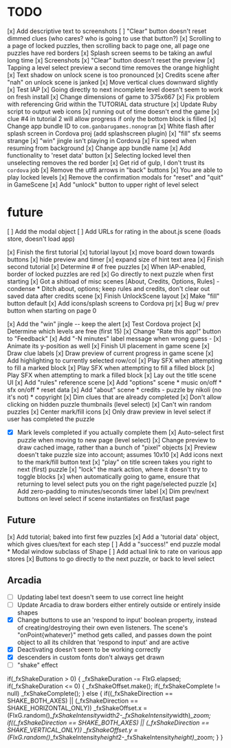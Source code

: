 TODO
====

[x] Add descriptive text to screenshots
[ ] "Clear" button doesn't reset dimmed clues (who cares? who is going to use that button?)
[x] Scrolling to a page of locked puzzles, then scrolling back to page one, all page one puzzles have red borders
[x] Splash screen seems to be taking an awful long time
[x] Screenshots
[x] "Clear" button doesn't reset the preview
[x] Tapping a level select preview a second time removes the orange highlight
[x] Text shadow on unlock scene is too pronounced
[x] Credits scene after "nah" on unlock scene is janked
[x] Move vertical clues downward slightly
[x] Test IAP
[x] Going directly to next incomplete level doesn't seem to work on fresh install
[x] Change dimensions of game to 375x667
[x] Fix problem with referencing Grid within the TUTORIAL data structure
[x] Update Ruby script to output web icons
[x] running out of time doesn't end the game
[x] clue #4 in tutorial 2 will allow progress if only the bottom block is filled
[x] Change app bundle ID to `com.ganbarugames.nonogram`
[x] White flash after splash screen in Cordova proj (add splashscreen plugin)
[x] "fill" sfx seems strange
[x] "win" jingle isn't playing in Cordova
[x] Fix speed when resuming from background
[x] Change app bundle name
[x] Add functionality to 'reset data' button
[x] Selecting locked level then unselecting removes the red border
[x] Get rid of gulp, I don't trust its `cordova` job
[x] Remove the utf8 arrows in "back" buttons
[x] You are able to play locked levels
[x] Remove the confirmation modals for "reset" and "quit" in GameScene
[x] Add "unlock" button to upper right of level select

future
======
[ ] Add the modal object
[ ] Add URLs for rating in the about.js scene (loads store, doesn't load app)

[x] Finish the first tutorial
	[x] tutorial layout
	[x] move board down towards buttons
	[x] hide preview and timer
	[x] expand size of hint text area
[x] Finish second tutorial
[x] Determine # of free puzzles
[x] When IAP-enabled, border of locked puzzles are red
[x] Go directly to next puzzle when first starting
[x] Got a shitload of misc scenes [About, Credits, Options, Rules] - condense
	* Ditch about, options; keep rules and credits, don't clear out saved data after credits scene
[x] Finish UnlockScene layout
[x] Make "fill" button default
[x] Add icons/splash screens to Cordova prj
[x] Bug w/ prev button when starting on page 0

[x] Add the "win" jingle -- keep the alert
[x] Test Cordova project
[x] Determine which levels are free (first 15)
[x] Change "Rate this app!" button to "Feedback"
[x] Add "-N minutes" label message when wrong guess
	- [x] Animate its y-position as well
[x] Finish UI placement in game scene
[x] Draw clue labels
[x] Draw preview of current progress in game scene
[x] Add highlighting to currently selected row/col
[x] Play SFX when attempting to fill a marked block
[x] Play SFX when attempting to fill a filled block
[x] Play SFX when attempting to mark a filled block
[x] Lay out the title scene UI
[x] Add "rules" reference scene
[x] Add "options" scene
	* music on/off
	* sfx on/off
	* reset data
[x] Add "about" scene
	* credits - puzzle by nikoli (no it's not)
	* copyright
[x] Dim clues that are already completed
[x] Don't allow clicking on hidden puzzle thumbnails (level select)
[x] Can't win random puzzles
[x] Center mark/fill icons
[x] Only draw preview in level select if user has completed the puzzle
- [x] Mark levels completed if you actually complete them
[x] Auto-select first puzzle when moving to new page (level select)
[x] Change preview to draw cached image, rather than a bunch of "pixel" objects
[x] Preview doesn't take puzzle size into account; assumes 10x10
[x] Add icons next to the mark/fill button text
[x] "play" on title screen takes you right to next (first) puzzle
[x] "lock" the mark action, where it doesn't try to toggle blocks
[x] when automatically going to game, ensure that returning to level select
	  puts you on the right page/selected puzzle
[x] Add zero-padding to minutes/seconds timer label
[x] Dim prev/next buttons on level select if scene instantiates on first/last page

## Future

[x] Add tutorial; baked into first few puzzles
[x] Add a 'tutorial data' object, which gives clues/text for each step
[ ] Add a "success!" end puzzle modal
	* Modal window subclass of Shape
[ ] Add actual link to rate on various app stores
[x] Buttons to go directly to the next puzzle, or back to level select

## Arcadia

- [ ] Updating label text doesn't seem to use correct line height
- [ ] Update Arcadia to draw borders either entirely outside or entirely inside shapes
- [x] Change buttons to use an 'respond to input' boolean property, instead of 
	  creating/destroying their own even listeners. The scene's "onPoint{whatever}"
	  method gets called, and passes down the point object to all its children that
	  'respond to input' and are active
- [x] Deactivating doesn't seem to be working correctly
- [x] descenders in custom fonts don't always get drawn
- [ ] "shake" effect

if(_fxShakeDuration > 0)
{
	_fxShakeDuration -= FlxG.elapsed;
	if(_fxShakeDuration <= 0)
	{
		_fxShakeOffset.make();
		if(_fxShakeComplete != null)
			_fxShakeComplete();
	}
	else
	{
		if((_fxShakeDirection == SHAKE_BOTH_AXES) || (_fxShakeDirection == SHAKE_HORIZONTAL_ONLY))
			_fxShakeOffset.x = (FlxG.random()*_fxShakeIntensity*width*2-_fxShakeIntensity*width)*_zoom;
		if((_fxShakeDirection == SHAKE_BOTH_AXES) || (_fxShakeDirection == SHAKE_VERTICAL_ONLY))
			_fxShakeOffset.y = (FlxG.random()*_fxShakeIntensity*height*2-_fxShakeIntensity*height)*_zoom;
	}
}

